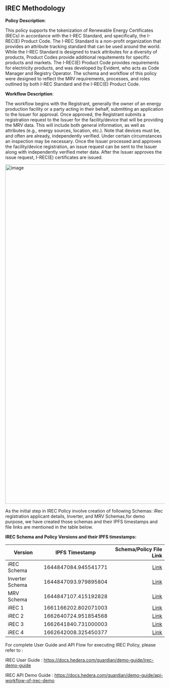 ## IREC Methodology

**Policy Description**: 

This policy supports the tokenization of Renewable Energy Certificates (RECs) in accordance with the I-REC Standard, and specifically, the I-REC(E) Product Code. The I-REC Standard is a non-profit organization that provides an attribute tracking standard that can be used around the world. While the I-REC Standard is designed to track attributes for a diversity of products, Product Codes provide additional requitements for specific products and markets. The I-REC(E) Product Code provides requirements for electricity products, and was developed by Evident, who acts as Code Manager and Registry Operator. 
The schema and workflow of this policy were designed to reflect the MRV requirements, processes, and roles outlined by both I-REC Standard and the I-REC(E) Product Code. 

**Workflow Description**:

The workflow begins with the Registrant, generally the owner of an energy production facility or a party acting in their behalf, submitting an application to the Issuer for approval. Once approved, the Registrant submits a registration request to the Issuer for the facility/device that will be providing the MRV data. This will include both general information, as well as attributes (e.g., energy sources, location, etc.). Note that devices must be, and often are already, independently verified. Under certain circumstances an inspection may be necessary. Once the Issuer processed and approves the facility/device registration, an issue request can be sent to the Issuer along with independently verified meter data. After the Issuer approves the issue request, I-REC(E) certificates are issued. 

<img width="1074" alt="image" src="https://user-images.githubusercontent.com/79293833/186931734-b7303b0e-81e5-433f-b71c-509e83dc186b.png">

As the initial step in IREC Policy involve creation of following Schemas: iRec registration applicant details, Inverter, and MRV Schemas,for demo purpose, we have created those schemas and their IPFS timestamps and file links are mentioned in the table below.

**IREC Schema and Policy Versions and their IPFS timestamps:**

| Version | IPFS Timestamp | Schema/Policy File Link |
|---|---|---:|
| iREC Schema | 1644847084.945541771 | [Link](https://github.com/hashgraph/guardian/blob/main/Demo%20Artifacts/iREC/Schema/iREC%20Schema.schema) |
| Inverter Schema | 1644847093.979895804 | [Link](https://github.com/hashgraph/guardian/blob/main/Demo%20Artifacts/iREC/Schema/Inverter.schema) |
| MRV Schema | 1644847107.415192828 | [Link](https://github.com/hashgraph/guardian/blob/main/Demo%20Artifacts/iREC/Schema/MRV.schema) |
| iREC 1 | 1661166202.802071003 | [Link](https://github.com/hashgraph/guardian/blob/main/Demo%20Artifacts/iREC/Policies/iRec%20Policy.policy) |
| iREC 2 | 1662640724.951854568 | [Link](https://github.com/hashgraph/guardian/blob/main/Demo%20Artifacts/iREC/Policies/iRec%20Policy%202.policy) |
| iREC 3 | 1662641840.731000003 | [Link](https://github.com/hashgraph/guardian/blob/main/Demo%20Artifacts/iREC/Policies/IRec%20Policy%203.policy) |
| iREC 4 | 1662642008.325450377 | [Link](https://github.com/hashgraph/guardian/blob/main/Demo%20Artifacts/iREC/Policies/IRec%20Policy%204.policy) |

For complete User Guide and API Flow for executing IREC Policy, please refer to :

IREC User Guide : https://docs.hedera.com/guardian/demo-guide/irec-demo-guide

IREC API Demo Guide : https://docs.hedera.com/guardian/demo-guide/api-workflow-of-irec-demo
